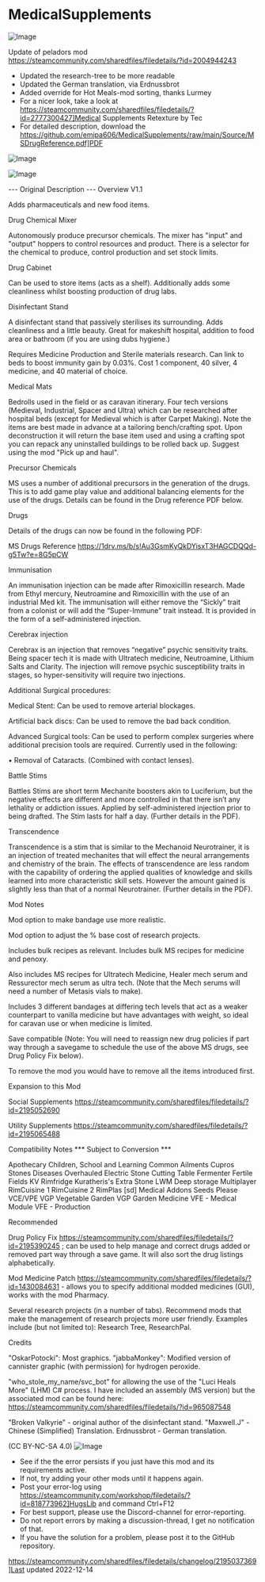 # MedicalSupplements

![Image](https://i.imgur.com/buuPQel.png)

Update of peladors mod
https://steamcommunity.com/sharedfiles/filedetails/?id=2004944243

- Updated the research-tree to be more readable
- Updated the German translation, via Erdnussbrot
- Added override for Hot Meals-mod sorting, thanks Lurmey
- For a nicer look, take a look at https://steamcommunity.com/sharedfiles/filedetails/?id=2777300427]Medical Supplements Retexture by Tec
- For detailed description, download the https://github.com/emipa606/MedicalSupplements/raw/main/Source/MSDrugReference.pdf]PDF

![Image](https://i.imgur.com/pufA0kM.png)

	
![Image](https://i.imgur.com/Z4GOv8H.png)


--- Original Description ---
Overview
V1.1

Adds pharmaceuticals and new food items.

Drug Chemical Mixer

Autonomously produce precursor chemicals. The mixer has "input" and "output" hoppers to control resources and product. There is a selector for the chemical to produce, control production and set stock limits.

Drug Cabinet

Can be used to store items (acts as a shelf). Additionally adds some cleanliness whilst boosting production of drug labs.

Disinfectant Stand

A disinfectant stand that passively sterilises its surrounding. Adds cleanliness and a little beauty. Great for makeshift hospital, addition to food area or bathroom (if you are using dubs hygiene.)

Requires Medicine Production and Sterile materials research. Can link to beds to boost immunity gain by 0.03%. Cost 1 component, 40 silver, 4 medicine, and 40 material of choice.

Medical Mats

Bedrolls used in the field or as caravan itinerary. Four tech versions (Medieval, Industrial, Spacer and Ultra) which can be researched after hospital beds (except for Medieval which is after Carpet Making). Note the items are best made in advance at a tailoring bench/crafting spot. Upon deconstruction it will return the base item used and using a crafting spot you can repack any uninstalled buildings to be rolled back up. Suggest using the mod "Pick up and haul".

Precursor Chemicals

MS uses a number of additional precursors in the generation of the drugs. This is to add game play value and additional balancing elements for the use of the drugs. Details can be found in the Drug reference PDF below.

Drugs

Details of the drugs can now be found in the following PDF:

MS Drugs Reference
https://1drv.ms/b/s!Au3GsmKyQkDYisxT3HAGCDQQd-g5Tw?e=8G5pCW


Immunisation

An immunisation injection can be made after Rimoxicillin research. Made from Ethyl mercury, Neutroamine and Rimoxicillin with the use of an industrial Med kit. The immunisation will either remove the “Sickly” trait from a colonist or will add the “Super-Immune” trait instead. It is provided in the form of a self-administered injection.

Cerebrax injection

Cerebrax is an injection that removes “negative” psychic sensitivity traits. Being spacer tech it is made with Ultratech medicine, Neutroamine, Lithium Salts and Clarity. The injection will remove psychic susceptibility traits in stages, so hyper-sensitivity will require two injections.


Additional Surgical procedures:

Medical Stent: Can be used to remove arterial blockages.

Artificial back discs: Can be used to remove the bad back condition.

Advanced Surgical tools: Can be used to perform complex surgeries where additional precision tools are required. Currently used in the following:

• Removal of Cataracts. (Combined with contact lenses).

Battle Stims

Battles Stims are short term Mechanite boosters akin to Luciferium, but the negative effects are different and more controlled in that there isn’t any lethality or addiction issues. Applied by self-administered injection prior to being drafted. The Stim lasts for half a day. (Further details in the PDF).

Transcendence

Transcendence is a stim that is similar to the Mechanoid Neurotrainer, it is an injection of treated mechanites that will effect the neural arrangements and chemistry of the brain. The effects of transcendence are less random with the capability of ordering the applied qualities of knowledge and skills learned into more characteristic skill sets. However the amount gained is slightly less than that of a normal Neurotrainer. (Further details in the PDF).


Mod Notes

Mod option to make bandage use more realistic.

Mod option to adjust the % base cost of research projects.

Includes bulk recipes as relevant. Includes bulk MS recipes for medicine and penoxy.

Also includes MS recipes for Ultratech Medicine, Healer mech serum and Ressurector mech serum as ultra tech. (Note that the Mech serums will need a number of Metasis vials to make).

Includes 3 different bandages at differing tech levels that act as a weaker counterpart to vanilla medicine but have advantages with weight, so ideal for caravan use or when medicine is limited.

Save compatible (Note: You will need to reassign new drug policies if part way through a savegame to schedule the use of the above MS drugs, see Drug Policy Fix below).

To remove the mod you would have to remove all the items introduced first.


Expansion to this Mod

Social Supplements
https://steamcommunity.com/sharedfiles/filedetails/?id=2195052690

Utility Supplements
https://steamcommunity.com/sharedfiles/filedetails/?id=2195065488


Compatibility Notes
*** Subject to Conversion ***

Apothecary
Children, School and Learning
Common Ailments
Cupros Stones
Diseases Overhauled
Electric Stone Cutting Table
Fermenter
Fertile Fields
KV Rimfridge
Kuratheris's Extra Stone
LWM Deep storage
Multiplayer
RimCuisine 1
RimCuisine 2
RimPlas
[sd] Medical Addons
Seeds Please
VCE/VPE
VGP Vegetable Garden
VGP Garden Medicine
VFE - Medical Module
VFE - Production

Recommended

Drug Policy Fix https://steamcommunity.com/sharedfiles/filedetails/?id=2195390245 ; can be used to help manage and correct drugs added or removed part way through a save game. It will also sort the drug listings alphabetically.

Mod Medicine Patch https://steamcommunity.com/sharedfiles/filedetails/?id=1430084631 - allows you to specify additional modded medicines (GUI), works with the mod Pharmacy.

Several research projects (in a number of tabs). Recommend mods that make the management of research projects more user friendly. Examples include (but not limited to): Research Tree, ResearchPal.


Credits

"OskarPotocki": Most graphics.
"jabbaMonkey": Modified version of cannister graphic (with permission) for hydrogen peroxide.

"who_stole_my_name/svc_bot" for allowing the use of the "Luci Heals More" (LHM) C# process. I have included an assembly (MS version) but the associated mod can be found here: https://steamcommunity.com/sharedfiles/filedetails/?id=965087548

"Broken Valkyrie" - original author of the disinfectant stand.
"Maxwell.J" - Chinese (Simplified) Translation.
Erdnussbrot - German translation.

(CC BY-NC-SA 4.0)
![Image](https://i.imgur.com/PwoNOj4.png)



-  See if the the error persists if you just have this mod and its requirements active.
-  If not, try adding your other mods until it happens again.
-  Post your error-log using https://steamcommunity.com/workshop/filedetails/?id=818773962]HugsLib and command Ctrl+F12
-  For best support, please use the Discord-channel for error-reporting.
-  Do not report errors by making a discussion-thread, I get no notification of that.
-  If you have the solution for a problem, please post it to the GitHub repository.



https://steamcommunity.com/sharedfiles/filedetails/changelog/2195037369]Last updated 2022-12-14
